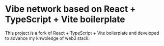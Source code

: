 # Vibe network based on React + TypeScript + Vite boilerplate

This project is a fork of React + TypeScript + Vite boilerplate and developed to advance my knwoledge of web3 stack.

